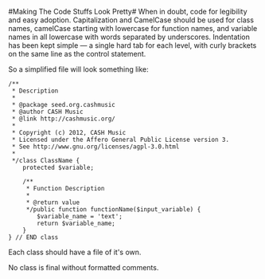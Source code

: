 #Making The Code Stuffs Look Pretty#
When in doubt, code for legibility and easy adoption. Capitalization and CamelCase should be used for class names, camelCase starting with lowercase for function names, and variable names in all lowercase with words separated by underscores. Indentation has been kept simple — a single hard tab for each level, with curly brackets on the same line as the control statement.

So a simplified file will look something like:

	/**
	 * Description
	 *
	 * @package seed.org.cashmusic
	 * @author CASH Music
	 * @link http://cashmusic.org/
	 *
	 * Copyright (c) 2012, CASH Music
	 * Licensed under the Affero General Public License version 3.
	 * See http://www.gnu.org/licenses/agpl-3.0.html
	 *
	 */class ClassName {
		protected $variable;
	
		/**
		 * Function Description
		 *
		 * @return value
		 */public function functionName($input_variable) {
			$variable_name = 'text';
			return $variable_name;
		}
	} // END class 

Each class should have a file of it's own.

No class is final without formatted comments.